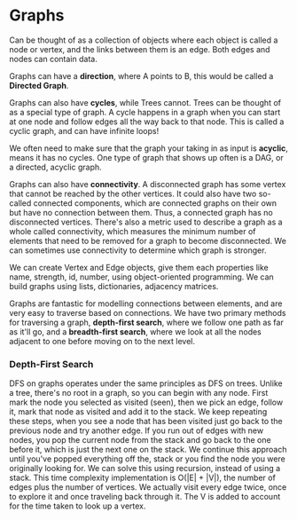# Graphs

Can be thought of as a collection of objects where each object is called a node or vertex,
and the links between them is an edge. Both edges and nodes can contain data.

Graphs can have a **direction**, where A points to B, this would be called a **Directed Graph**.

Graphs can also have **cycles**, while Trees cannot. Trees can be thought of as a special type
of graph. A cycle happens in a graph when you can start at one node and follow edges all the way
back to that node. This is called a cyclic graph, and can have infinite loops!

We often need to make sure that the graph your taking in as input is **acyclic**, means it has no cycles. 
One type of graph that shows up often is a DAG, or a directed, acyclic graph. 

Graphs can also have **connectivity**. A disconnected graph has some vertex that cannot be reached
by the other vertices. It could also have two so-called connected components, which are
connected graphs on their own but have no connection between them. Thus, a connected graph
has no disconnected vertices. There's also a metric used to describe a graph as a whole called
connectivity, which measures the minimum number of elements that need to be removed for a graph to 
become disconnected. We can sometimes use connectivity to determine which graph is stronger.

We can create Vertex and Edge objects, give them each properties like name, strength, id, number, 
using object-oriented programming. We can build graphs using lists, dictionaries, adjacency matrices.

Graphs are fantastic for modelling connections between elements, and are very easy to traverse
based on connections. We have two primary methods for traversing a graph, **depth-first search**,
where we follow one path as far as it'll go, and a **breadth-first search**, where we look at all
the nodes adjacent to one before moving on to the next level.

### Depth-First Search

DFS on graphs operates under the same principles as DFS on trees. Unlike a tree, there's no 
root in a graph, so you can begin with any node. First mark the node you selected as visited (seen),
then we pick an edge, follow it, mark that node as visited and add it to the stack. We keep repeating these
steps, when you see a node that has been visited just go back to the previous node and try another edge. 
If you run out of edges with new nodes, you pop the current node from the stack and go back to the one
before it, which is just the next one on the stack. We continue this approach until you've popped everything off the,
stack or you find the node you were originally looking for. We can solve this using recursion, instead of using
a stack. This time complexity implementation is O(|E| + |V|), the number of edges plus
the number of vertices. We actually visit every edge twice, once to explore it
and once traveling back through it. The V is added to account for the time taken
to look up a vertex. 

